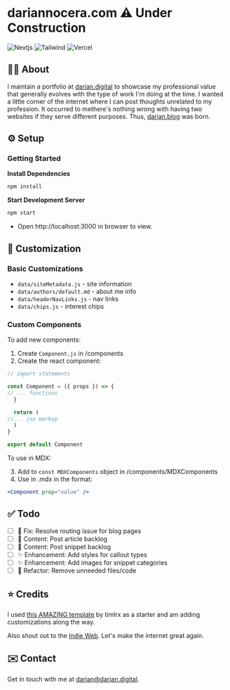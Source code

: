 # dariannocera.com ⚠️ Under Construction

![Nextjs](https://img.shields.io/badge/next.js-000000?style=for-the-badge&logo=nextdotjs&logoColor=white) ![Tailwind](https://img.shields.io/badge/Tailwind_CSS-38B2AC?style=for-the-badge&logo=tailwind-css&logoColor=white) ![Vercel](https://img.shields.io/badge/Vercel-000000?style=for-the-badge&logo=vercel&logoColor=white)

## 👋🏼 About

I maintain a portfolio at [darian.digital](https://darian.digital) to showcase my professional value that generally evolves with the type of work I'm doing at the time. I wanted a little corner of the internet where I can post thoughts unrelated to my profession. It occurred to methere's nothing wrong with having two websites if they serve different purposes. Thus, [darian.blog](https://darian.blog) was born.

## ⚙️ Setup

### Getting Started

**Install Dependencies**

```bash
npm install
```

**Start Development Server**

```bash
npm start
```

- Open http://localhost:3000 in browser to view.

## 🎨 Customization

### Basic Customizations

- `data/siteMetadata.js` - site information
- `data/authors/default.md` - about me info
- `data/headerNavLinks.js` - nav links
- `data/chips.js` - interest chips

### Custom Components

To add new components:

1. Create `Component.js` in /components
2. Create the react component:

```js
// import statements

const Component = ({ props }) => {
// ... functions
  }

  return (
//... jsx markup
  )
}

export default Component
```

To use in MDX:

3. Add to `const MDXComponents` object in /components/MDXComponents
4. Use in .mdx in the format:

```jsx
<Component prop="value" />
```

## ✅ Todo

- [ ] 🐞 Fix: Resolve routing issue for blog pages
- [ ] 📝 Content: Post article backlog
- [ ] 📝 Content: Post snippet backlog
- [ ] ✨ Enhancement: Add styles for callout types
- [ ] ✨ Enhancement: Add images for snippet categories
- [ ] 🧹 Refactor: Remove unneeded files/code

## ⭐️ Credits

I used [this AMAZING template](https://github.com/timlrx/tailwind-nextjs-starter-blog) by timlrx as a starter and am adding customizations along the way.

Also shout out to the [Indie Web](https://indieweb.org/). Let's make the internet great again.

## ✉️ Contact

Get in touch with me at [darian@darian.digital](mailto:darian@darian.digital).
